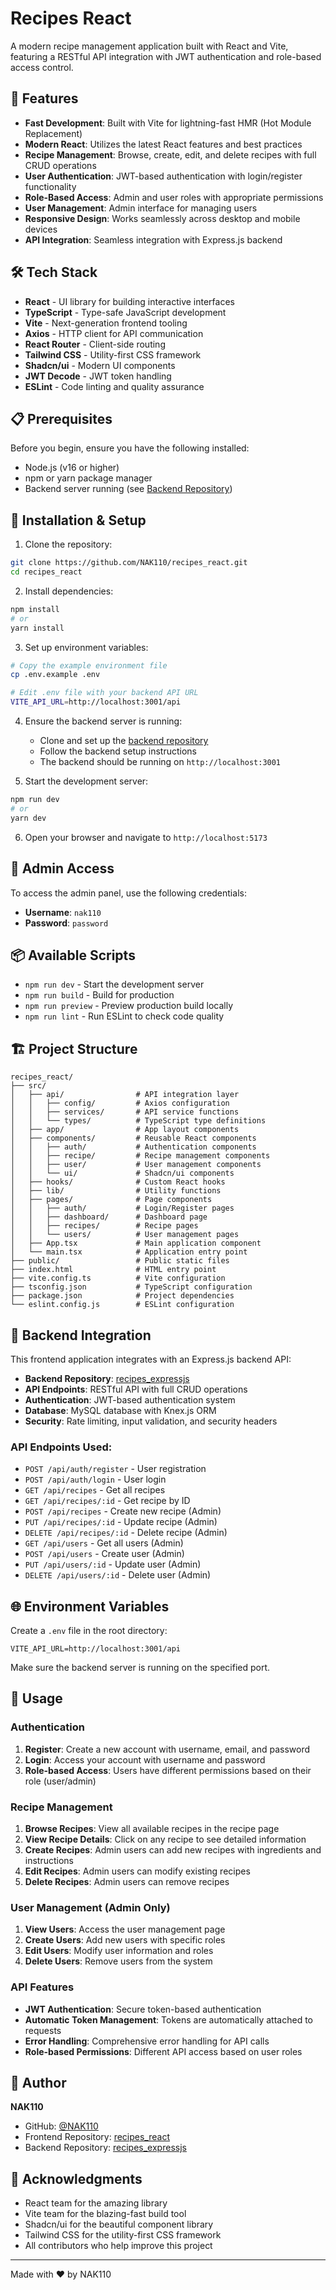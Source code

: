 # Recipes React

A modern recipe management application built with React and Vite, featuring a RESTful API integration with JWT authentication and role-based access control.

## 🚀 Features

- **Fast Development**: Built with Vite for lightning-fast HMR (Hot Module Replacement)
- **Modern React**: Utilizes the latest React features and best practices
- **Recipe Management**: Browse, create, edit, and delete recipes with full CRUD operations
- **User Authentication**: JWT-based authentication with login/register functionality
- **Role-Based Access**: Admin and user roles with appropriate permissions
- **User Management**: Admin interface for managing users
- **Responsive Design**: Works seamlessly across desktop and mobile devices
- **API Integration**: Seamless integration with Express.js backend

## 🛠️ Tech Stack

- **React** - UI library for building interactive interfaces
- **TypeScript** - Type-safe JavaScript development
- **Vite** - Next-generation frontend tooling
- **Axios** - HTTP client for API communication
- **React Router** - Client-side routing
- **Tailwind CSS** - Utility-first CSS framework
- **Shadcn/ui** - Modern UI components
- **JWT Decode** - JWT token handling
- **ESLint** - Code linting and quality assurance

## 📋 Prerequisites

Before you begin, ensure you have the following installed:
- Node.js (v16 or higher)
- npm or yarn package manager
- Backend server running (see [Backend Repository](https://github.com/NAK110/recipes_expressjs))

## 🔧 Installation & Setup

1. Clone the repository:
```bash
git clone https://github.com/NAK110/recipes_react.git
cd recipes_react
```

2. Install dependencies:
```bash
npm install
# or
yarn install
```

3. Set up environment variables:
```bash
# Copy the example environment file
cp .env.example .env

# Edit .env file with your backend API URL
VITE_API_URL=http://localhost:3001/api
```

4. Ensure the backend server is running:
   - Clone and set up the [backend repository](https://github.com/NAK110/recipes_expressjs)
   - Follow the backend setup instructions
   - The backend should be running on `http://localhost:3001`

5. Start the development server:
```bash
npm run dev
# or
yarn dev
```

6. Open your browser and navigate to `http://localhost:5173`

## 🔑 Admin Access

To access the admin panel, use the following credentials:

- **Username**: `nak110`
- **Password**: `password`


## 📦 Available Scripts

- `npm run dev` - Start the development server
- `npm run build` - Build for production
- `npm run preview` - Preview production build locally
- `npm run lint` - Run ESLint to check code quality

## 🏗️ Project Structure

```
recipes_react/
├── src/
│   ├── api/                # API integration layer
│   │   ├── config/         # Axios configuration
│   │   ├── services/       # API service functions
│   │   └── types/          # TypeScript type definitions
│   ├── app/                # App layout components
│   ├── components/         # Reusable React components
│   │   ├── auth/           # Authentication components
│   │   ├── recipe/         # Recipe management components
│   │   ├── user/           # User management components
│   │   └── ui/             # Shadcn/ui components
│   ├── hooks/              # Custom React hooks
│   ├── lib/                # Utility functions
│   ├── pages/              # Page components
│   │   ├── auth/           # Login/Register pages
│   │   ├── dashboard/      # Dashboard page
│   │   ├── recipes/        # Recipe pages
│   │   └── users/          # User management pages
│   ├── App.tsx             # Main application component
│   └── main.tsx            # Application entry point
├── public/                 # Public static files
├── index.html              # HTML entry point
├── vite.config.ts          # Vite configuration
├── tsconfig.json           # TypeScript configuration
├── package.json            # Project dependencies
└── eslint.config.js        # ESLint configuration
```

## 🔌 Backend Integration

This frontend application integrates with an Express.js backend API:

- **Backend Repository**: [recipes_expressjs](https://github.com/NAK110/recipes_expressjs)
- **API Endpoints**: RESTful API with full CRUD operations
- **Authentication**: JWT-based authentication system
- **Database**: MySQL database with Knex.js ORM
- **Security**: Rate limiting, input validation, and security headers

### API Endpoints Used:
- `POST /api/auth/register` - User registration
- `POST /api/auth/login` - User login
- `GET /api/recipes` - Get all recipes
- `GET /api/recipes/:id` - Get recipe by ID
- `POST /api/recipes` - Create new recipe (Admin)
- `PUT /api/recipes/:id` - Update recipe (Admin)
- `DELETE /api/recipes/:id` - Delete recipe (Admin)
- `GET /api/users` - Get all users (Admin)
- `POST /api/users` - Create user (Admin)
- `PUT /api/users/:id` - Update user (Admin)
- `DELETE /api/users/:id` - Delete user (Admin)

## 🌐 Environment Variables

Create a `.env` file in the root directory:

```env
VITE_API_URL=http://localhost:3001/api
```

Make sure the backend server is running on the specified port.

## 🎯 Usage

### Authentication
1. **Register**: Create a new account with username, email, and password
2. **Login**: Access your account with username and password
3. **Role-based Access**: Users have different permissions based on their role (user/admin)

### Recipe Management
1. **Browse Recipes**: View all available recipes in the recipe page
2. **View Recipe Details**: Click on any recipe to see detailed information
3. **Create Recipes**: Admin users can add new recipes with ingredients and instructions
4. **Edit Recipes**: Admin users can modify existing recipes
5. **Delete Recipes**: Admin users can remove recipes

### User Management (Admin Only)
1. **View Users**: Access the user management page
2. **Create Users**: Add new users with specific roles
3. **Edit Users**: Modify user information and roles
4. **Delete Users**: Remove users from the system

### API Features
- **JWT Authentication**: Secure token-based authentication
- **Automatic Token Management**: Tokens are automatically attached to requests
- **Error Handling**: Comprehensive error handling for API calls
- **Role-based Permissions**: Different API access based on user roles


## 👤 Author

**NAK110**

- GitHub: [@NAK110](https://github.com/NAK110)
- Frontend Repository: [recipes_react](https://github.com/NAK110/recipes_react)
- Backend Repository: [recipes_expressjs](https://github.com/NAK110/recipes_expressjs)

## 🙏 Acknowledgments

- React team for the amazing library
- Vite team for the blazing-fast build tool
- Shadcn/ui for the beautiful component library
- Tailwind CSS for the utility-first CSS framework
- All contributors who help improve this project

---

Made with ❤️ by NAK110
